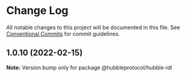 # Change Log

All notable changes to this project will be documented in this file.
See [Conventional Commits](https://conventionalcommits.org) for commit guidelines.

## 1.0.10 (2022-02-15)

**Note:** Version bump only for package @hubbleprotocol/hubble-idl
